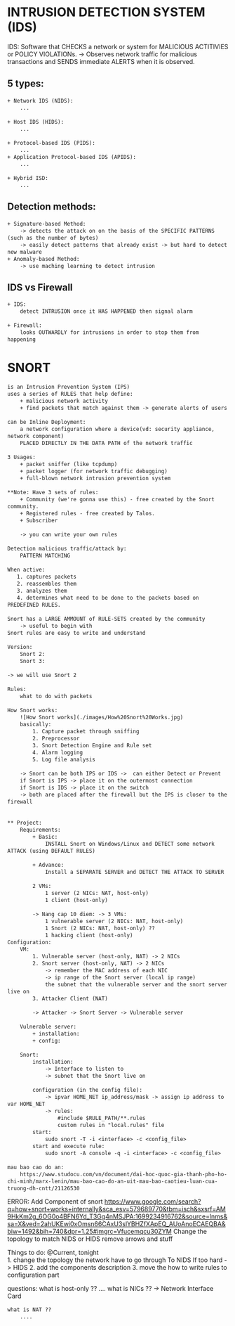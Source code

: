 # INTRUSION DETECTION SYSTEM (IDS)

IDS: 
    Software that CHECKS a network or system for MALICIOUS ACTITIVIES or POLICY VIOLATIONs.
    -> Observes network traffic for malicious transactions
        and SENDS immediate ALERTS when it is observed. 

## 5 types: 
    + Network IDS (NIDS): 
        ...

    + Host IDS (HIDS): 
        ...

    + Protocol-based IDS (PIDS): 
        ...
    + Application Protocol-based IDS (APIDS): 
        ...

    + Hybrid ISD: 
        ...

## Detection methods: 
    + Signature-based Method:
        -> detects the attack on on the basis of the SPECIFIC PATTERNS (such as the number of bytes)
        -> easily detect patterns that already exist -> but hard to detect new malware 
    + Anomaly-based Method: 
        -> use maching learning to detect intrusion 
## IDS vs Firewall 
    + IDS: 
        detect INTRUSION once it HAS HAPPENED then signal alarm

    + Firewall: 
        looks OUTWARDLY for intrusions in order to stop them from happening 

# SNORT 
    is an Intrusion Prevention System (IPS) 
    uses a series of RULES that help define:
        + malicious network activity  
        + find packets that match against them -> generate alerts of users 

    can be Inline Deployment: 
        a network configuration where a device(vd: security appliance, network component)
        PLACED DIRECTLY IN THE DATA PATH of the network traffic 

    3 Usages:  
        + packet sniffer (like tcpdump)
        + packet logger (for network traffic debugging)
        + full-blown network intrusion prevention system 

    **Note: Have 3 sets of rules: 
        + Community (we're gonna use this) - free created by the Snort community. 
        + Registered rules - free created by Talos. 
        + Subscriber 

        -> you can write your own rules 

    Detection malicious traffic/attack by: 
        PATTERN MATCHING 
        
    When active:
       1. captures packets 
       2. reassembles them
       3. analyzes them 
       4. determines what need to be done to the packets based on PREDEFINED RULES.

    Snort has a LARGE AMMOUNT of RULE-SETS created by the community 
        -> useful to begin with 
    Snort rules are easy to write and understand 

    Version: 
        Snort 2: 
        Snort 3: 

    -> we will use Snort 2

    Rules: 
        what to do with packets 

    How Snort works: 
        ![How Snort works](./images/How%20Snort%20Works.jpg)
        basically:
            1. Capture packet through sniffing
            2. Preprocessor 
            3. Snort Detection Engine and Rule set
            4. Alarm logging
            5. Log file analysis 

        -> Snort can be both IPS or IDS ->  can either Detect or Prevent 
        if Snort is IPS -> place it on the outermost connection 
        if Snort is IDS -> place it on the switch  
        -> both are placed after the firewall but the IPS is closer to the firewall 


    ** Project: 
        Requirements: 
            + Basic: 
                INSTALL Snort on Windows/Linux and DETECT some network ATTACK (using DEFAULT RULES)

            + Advance: 
                Install a SEPARATE SERVER and DETECT THE ATTACK TO SERVER

            2 VMs: 
                1 server (2 NICs: NAT, host-only)
                1 client (host-only)

            -> Nang cap 10 diem: -> 3 VMs: 
                1 vulnerable server (2 NICs: NAT, host-only)
                1 Snort (2 NICs: NAT, host-only) ?? 
                1 hacking client (host-only)
    Configuration: 
        VM: 
            1. Vulnerable server (host-only, NAT) -> 2 NICs
            2. Snort server (host-only, NAT) -> 2 NICs 
                -> remember the MAC address of each NIC 
                -> ip range of the Snort server (local ip range)
                the subnet that the vulnerable server and the snort server live on 
            3. Attacker Client (NAT)

            -> Attacker -> Snort Server -> Vulnerable server

        Vulnerable server:
            + installation: 
            + config: 

        Snort: 
            installation: 
                -> Interface to listen to 
                -> subnet that the Snort live on

            configuration (in the config file): 
                -> ipvar HOME_NET ip_address/mask -> assign ip address to var HOME_NET
                -> rules: 
                    #include $RULE_PATH/**.rules
                    custom rules in "local.rules" file  
            start: 
                sudo snort -T -i <interface> -c <config_file>
            start and execute rule: 
                sudo snort -A console -q -i <interface> -c <config_file>

    mau bao cao do an: 
        https://www.studocu.com/vn/document/dai-hoc-quoc-gia-thanh-pho-ho-chi-minh/marx-lenin/mau-bao-cao-do-an-uit-mau-bao-caotieu-luan-cua-truong-dh-cntt/21126530

ERROR: 
    Add Component of snort 
        https://www.google.com/search?q=how+snort+works+internally&sca_esv=579689770&tbm=isch&sxsrf=AM9HkKm2g_6OG0o4BFN6Yd_T3Gg4nMSJPA:1699234916762&source=lnms&sa=X&ved=2ahUKEwi0xOmsn66CAxU3slYBHZfXApEQ_AUoAnoECAEQBA&biw=1492&bih=740&dpr=1.25#imgrc=Vfucemqcu30ZYM
    Change the topology to match NIDS or HIDS 
    remove arrows and stuff  

Things to do: @Current, tonight  
    1. change the topology
	the network have to go through
	To NIDS
	If too hard -> HIDS 
    2. add the components description 
    3. move the how to write rules to configuration part 

questions: 
    what is host-only ??  ....
    what is NICs ?? 
        -> Network Interface Card 

    what is NAT ?? 
        ....  
